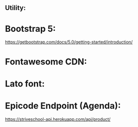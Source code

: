 ## Utility:

# Bootstrap 5:
https://getbootstrap.com/docs/5.0/getting-started/introduction/

# Fontawesome CDN:
<script src="https://kit.fontawesome.com/d6ef5c5ae1.js" crossorigin="anonymous"></script>

# Lato font:
<link rel="preconnect" href="https://fonts.googleapis.com">
<link rel="preconnect" href="https://fonts.gstatic.com" crossorigin>
<link href="https://fonts.googleapis.com/css2?family=Lato:ital,wght@0,100;0,300;0,400;0,700;0,900;1,100;1,300;1,400;1,700;1,900&display=swap" rel="stylesheet">    
<link rel="stylesheet" href="https://fonts.googleapis.com/css2?family=Material+Symbols+Outlined:opsz,wght,FILL,GRAD@20..48,100..700,0..1,-50..200" /> 

# Epicode Endpoint (Agenda):
https://striveschool-api.herokuapp.com/api/product/



